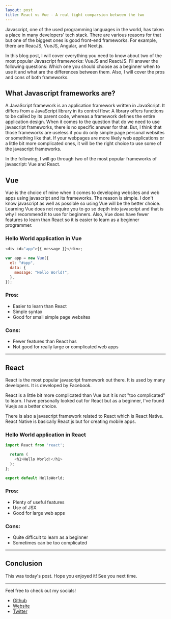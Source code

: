 ```yaml
---
layout: post
title: React vs Vue - A real tight comparsion between the two
---
```


Javascript, one of the used programming languages in the world, has taken a place in many developers' tech stack. There are various reasons for that but one of the biggest ones is good front-end frameworks. For example, there are ReacJS, VueJS, Angular, and Next.js.

In this blog post, I will cover everything you need to know about two of the most popular Javascript frameworks: VueJS and ReactJS. I'll answer the following questions: Which one you should choose as a beginner when to use it and what are the differences between them. Also, I will cover the pros and cons of both frameworks.

## What Javascript frameworks are?

A JavaScript framework is an application framework written in JavaScript. It differs from a JavaScript library in its control flow: A library offers functions to be called by its parent code, whereas a framework defines the entire application design.
When it comes to the question that do we need to use javascript frameworks, there is no specific answer for that. But, I think that those frameworks are useless if you do only simple page personal websites or something like that. If your webpages are more likely web applications or a little bit more complicated ones, it will be the right choice to use some of the javascript frameworks.

In the following, I will go through two of the most popular frameworks of javascript: Vue and React.

## Vue

Vue is the choice of mine when it comes to developing websites and web apps using javascript and its frameworks. The reason is simple. I don't know javascript as well as possible so using Vue will be the better choice.
Learning Vue does not require you to go so depth into javascript and that is why I recommend it to use for beginners. Also, Vue does have fewer features to learn than React so it is easier to learn as a beginner programmer.

### Hello World application in Vue

```javascript
<div id="app">{{ message }}</div>;

var app = new Vue({
  el: "#app",
  data: {
    message: "Hello World!",
  },
});
```

### Pros:

- Easier to learn than React
- Simple syntax
- Good for small simple page websites

### Cons:

- Fewer features than React has
- Not good for really large or complicated web apps

---

## React

React is the most popular javascript framework out there. It is used by many developers. It is developed by Facebook.

React is a little bit more complicated than Vue but it is not "too complicated" to learn. I have personally looked out for React but as a beginner, I've found Vuejs as a better choice.

There is also a javascript framework related to React which is React Native. React Native is basically React js but for creating mobile apps.

### Hello World application in React

```javascript
import React from 'react';

  return (
    <h1>Hello World!</h1>
  );
};

export default HelloWorld;
```

### Pros:

- Plenty of useful features
- Use of JSX
- Good for large web apps

### Cons:

- Quite difficult to learn as a beginner
- Sometimes can be too complicated

---

## Conclusion

This was today's post. Hope you enjoyed it! See you next time.

---

Feel free to check out my socials!

- [Github](https://github.com/sopanem)
- [Website](https://sopanem.github.io)
- [Twitter](https://twitter.com/sopanenm)

